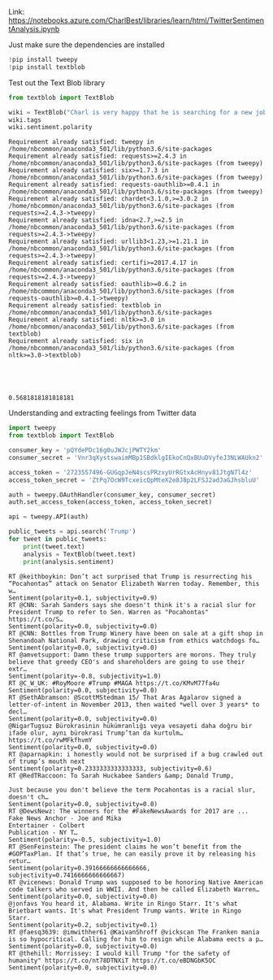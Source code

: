 
Link: https://notebooks.azure.com/CharlBest/libraries/learn/html/TwitterSentimentAnalysis.ipynb

Just make sure the dependencies are installed


```python
!pip install tweepy
!pip install textblob
```

Test out the Text Blob library


```python
from textblob import TextBlob

wiki = TextBlob("Charl is very happy that he is searching for a new job")
wiki.tags
wiki.sentiment.polarity
```

    Requirement already satisfied: tweepy in /home/nbcommon/anaconda3_501/lib/python3.6/site-packages
    Requirement already satisfied: requests>=2.4.3 in /home/nbcommon/anaconda3_501/lib/python3.6/site-packages (from tweepy)
    Requirement already satisfied: six>=1.7.3 in /home/nbcommon/anaconda3_501/lib/python3.6/site-packages (from tweepy)
    Requirement already satisfied: requests-oauthlib>=0.4.1 in /home/nbcommon/anaconda3_501/lib/python3.6/site-packages (from tweepy)
    Requirement already satisfied: chardet<3.1.0,>=3.0.2 in /home/nbcommon/anaconda3_501/lib/python3.6/site-packages (from requests>=2.4.3->tweepy)
    Requirement already satisfied: idna<2.7,>=2.5 in /home/nbcommon/anaconda3_501/lib/python3.6/site-packages (from requests>=2.4.3->tweepy)
    Requirement already satisfied: urllib3<1.23,>=1.21.1 in /home/nbcommon/anaconda3_501/lib/python3.6/site-packages (from requests>=2.4.3->tweepy)
    Requirement already satisfied: certifi>=2017.4.17 in /home/nbcommon/anaconda3_501/lib/python3.6/site-packages (from requests>=2.4.3->tweepy)
    Requirement already satisfied: oauthlib>=0.6.2 in /home/nbcommon/anaconda3_501/lib/python3.6/site-packages (from requests-oauthlib>=0.4.1->tweepy)
    Requirement already satisfied: textblob in /home/nbcommon/anaconda3_501/lib/python3.6/site-packages
    Requirement already satisfied: nltk>=3.0 in /home/nbcommon/anaconda3_501/lib/python3.6/site-packages (from textblob)
    Requirement already satisfied: six in /home/nbcommon/anaconda3_501/lib/python3.6/site-packages (from nltk>=3.0->textblob)





    0.5681818181818181



Understanding and extracting feelings from Twitter data


```python
import tweepy
from textblob import TextBlob

consumer_key = 'pQYdePDc16g0uJWJcjPWTY2km'
consumer_secret = 'Vnr3qXystswaimMBp1SBdklgIEkoCnQxBUuDVyfeJ3NLWAUkn2'

access_token = '2723557496-GUGqpJeN4scsPRzxyUrRGtxAcHnyv81JtgN7l4z'
access_token_secret = 'ZtPq7OcW9TcxeicQpMteX2e8J8p2LFSJ2adJaGJhsbluU'

auth = tweepy.OAuthHandler(consumer_key, consumer_secret)
auth.set_access_token(access_token, access_token_secret)

api = tweepy.API(auth)

public_tweets = api.search('Trump')
for tweet in public_tweets:
    print(tweet.text)
    analysis = TextBlob(tweet.text)
    print(analysis.sentiment)
```

    RT @keithboykin: Don’t act surprised that Trump is resurrecting his “Pocahontas” attack on Senator Elizabeth Warren today. Remember, this w…
    Sentiment(polarity=0.1, subjectivity=0.9)
    RT @CNN: Sarah Sanders says she doesn't think it's a racial slur for President Trump to refer to Sen. Warren as "Pocahontas" https://t.co/S…
    Sentiment(polarity=0.0, subjectivity=0.0)
    RT @CNN: Bottles from Trump Winery have been on sale at a gift shop in Shenandoah National Park, drawing criticism from ethics watchdogs fo…
    Sentiment(polarity=0.0, subjectivity=0.0)
    RT @amvetsupport: Damn these trump supporters are morons. They truly believe that greedy CEO's and shareholders are going to use their extr…
    Sentiment(polarity=-0.8, subjectivity=1.0)
    RT @C_W_UK: #RoyMoore #Trump #MAGA https://t.co/KMvM77fa4u
    Sentiment(polarity=0.0, subjectivity=0.0)
    RT @SethAbramson: @ScottMStedman 15/ That Aras Agalarov signed a letter-of-intent in November 2013, then waited *well over 3 years* to decl…
    Sentiment(polarity=0.0, subjectivity=0.0)
    @NigarTugsuz Bürokrasinin hükümranlığı veya vesayeti daha doğru bir ifade olur, aynı bürokrasi Trump’tan da kurtulm… https://t.co/rwMFkfhvmY
    Sentiment(polarity=0.0, subjectivity=0.0)
    RT @aparnapkin: i honestly would not be surprised if a bug crawled out of trump’s mouth next
    Sentiment(polarity=0.2333333333333333, subjectivity=0.6)
    RT @RedTRaccoon: To Sarah Huckabee Sanders &amp; Donald Trump,
    
    Just because you don't believe the term Pocahontas is a racial slur, doesn't ch…
    Sentiment(polarity=0.0, subjectivity=0.0)
    RT @DewsNewz: The winners for the #FakeNewsAwards for 2017 are ...
    Fake News Anchor - Joe and Mika
    Entertainer - Colbert
    Publication - NY T…
    Sentiment(polarity=-0.5, subjectivity=1.0)
    RT @SenFeinstein: The president claims he won’t benefit from the #GOPTaxPlan. If that’s true, he can easily prove it by releasing his retur…
    Sentiment(polarity=0.39166666666666666, subjectivity=0.7416666666666667)
    RT @vicenews: Donald Trump was supposed to be honoring Native American code talkers who served in WWII. And then he called Elizabeth Warren…
    Sentiment(polarity=0.0, subjectivity=0.0)
    @jonfavs You heard it, Alabama. Write in Ringo Starr. It's what Brietbart wants. It's what President Trump wants. Write in Ringo Starr.
    Sentiment(polarity=0.2, subjectivity=0.1)
    RT @faesq3639: @imwithher61 @KaivanShroff @vickscan The Franken mania is so hypocritical. Calling for him to resign while Alabama eects a p…
    Sentiment(polarity=0.0, subjectivity=0.0)
    RT @thehill: Morrissey: I would kill Trump "for the safety of humanity" https://t.co/nt78DTNXiT https://t.co/eBDNGbK5OC
    Sentiment(polarity=0.0, subjectivity=0.0)

